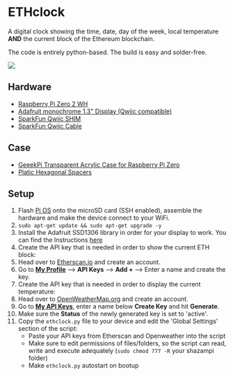 ETHclock
========================

A digital clock showing the time, date, day of the week, local temperature **AND** the current block of the Ethereum blockchain.

The code is entirely python-based. The build is easy and solder-free.

[![](https://i.imgur.com/SM2zNi8.png?raw=true)](https://i.imgur.com/SM2zNi8.png)


## Hardware
+ [Raspberry Pi Zero 2 WH](https://www.raspberrypi.com/products/raspberry-pi-zero-2-w/)
+ [Adafruit monochrome 1.3" Display (Qwiic compatible)](https://www.adafruit.com/product/938)
+ [SparkFun Qwiic SHIM](https://www.sparkfun.com/products/15794)
+ [SparkFun Qwiic Cable](https://www.sparkfun.com/products/14427)

## Case
+ [GeeekPi Transparent Acrylic Case for Raspberry Pi Zero](https://smile.amazon.de/gp/product/B07MGFRHHR)
+ [Platic Hexagonal Spacers](https://smile.amazon.de/gp/product/B07CJGT93C?psc=1)


## Setup
1. Flash [Pi OS](https://www.raspberrypi.com/software/) onto the microSD card (SSH enabled), assemble the hardware and make the device connect to your WiFi.
2. `sudo apt-get update && sudo apt-get upgrade -y`
3. Install the Adafruit SSD1306 library in order for your display to work. You can find the Instructions [here](https://learn.adafruit.com/monochrome-oled-breakouts/python-setup)
4. Create the API key that is needed in order to show the current ETH block:
  1. Head over to [Etherscan.io](https://etherscan.io/) and create an account.
  2. Go to __[My Profile](https://etherscan.io/myaccount)__ --> __API Keys__ --> __Add +__  --> Enter a name and create the key.
5. Create the API key that is needed in order to display the current temperature:
  1. Head over to [OpenWeatherMap.org](https://openweathermap.org/) and create an account.
  2. Go to __[My API Keys](https://home.openweathermap.org/api_keys)__, enter a name below __Create Key__ and hit __Generate__.
  3. Make sure the __Status__ of the newly generated key is set to 'active'.
7. Copy the `ethclock.py` file to your device and edit the 'Global Settings' section of the script:
   - Paste your API keys from Etherscan and Openweather into the script
   - Make sure to edit permissions of files/folders, so the script can read, write and execute adequately (`sudo chmod 777 -R` your shazampi folder)
   - Make `ethclock.py` autostart on bootup
